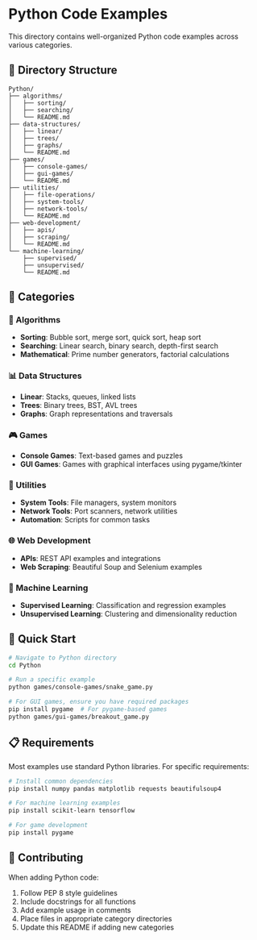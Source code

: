 # Python Code Examples

This directory contains well-organized Python code examples across various categories.

## 📁 Directory Structure

```
Python/
├── algorithms/
│   ├── sorting/
│   ├── searching/
│   └── README.md
├── data-structures/
│   ├── linear/
│   ├── trees/
│   ├── graphs/
│   └── README.md
├── games/
│   ├── console-games/
│   ├── gui-games/
│   └── README.md
├── utilities/
│   ├── file-operations/
│   ├── system-tools/
│   ├── network-tools/
│   └── README.md
├── web-development/
│   ├── apis/
│   ├── scraping/
│   └── README.md
└── machine-learning/
    ├── supervised/
    ├── unsupervised/
    └── README.md
```

## 🎯 Categories

### 🔢 Algorithms
- **Sorting**: Bubble sort, merge sort, quick sort, heap sort
- **Searching**: Linear search, binary search, depth-first search
- **Mathematical**: Prime number generators, factorial calculations

### 📊 Data Structures
- **Linear**: Stacks, queues, linked lists
- **Trees**: Binary trees, BST, AVL trees
- **Graphs**: Graph representations and traversals

### 🎮 Games
- **Console Games**: Text-based games and puzzles
- **GUI Games**: Games with graphical interfaces using pygame/tkinter

### 🔧 Utilities
- **System Tools**: File managers, system monitors
- **Network Tools**: Port scanners, network utilities
- **Automation**: Scripts for common tasks

### 🌐 Web Development
- **APIs**: REST API examples and integrations
- **Web Scraping**: Beautiful Soup and Selenium examples

### 🤖 Machine Learning
- **Supervised Learning**: Classification and regression examples
- **Unsupervised Learning**: Clustering and dimensionality reduction

## 🚀 Quick Start

```bash
# Navigate to Python directory
cd Python

# Run a specific example
python games/console-games/snake_game.py

# For GUI games, ensure you have required packages
pip install pygame  # For pygame-based games
python games/gui-games/breakout_game.py
```

## 📋 Requirements

Most examples use standard Python libraries. For specific requirements:

```bash
# Install common dependencies
pip install numpy pandas matplotlib requests beautifulsoup4

# For machine learning examples
pip install scikit-learn tensorflow

# For game development
pip install pygame
```

## 🤝 Contributing

When adding Python code:
1. Follow PEP 8 style guidelines
2. Include docstrings for all functions
3. Add example usage in comments
4. Place files in appropriate category directories
5. Update this README if adding new categories
